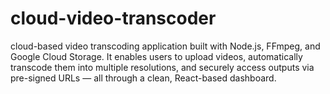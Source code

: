 # cloud-video-transcoder
cloud-based video transcoding application built with Node.js, FFmpeg, and Google Cloud Storage. It enables users to upload videos, automatically transcode them into multiple resolutions, and securely access outputs via pre-signed URLs — all through a clean, React-based dashboard.
